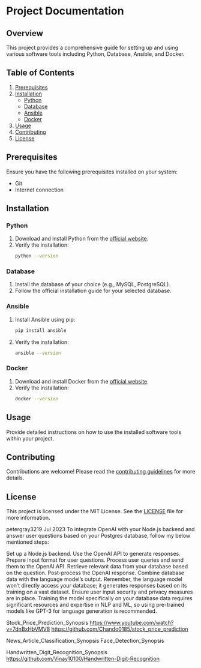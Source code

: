 # Project Documentation

## Overview
This project provides a comprehensive guide for setting up and using various software tools including Python, Database, Ansible, and Docker.

## Table of Contents
1. [Prerequisites](#prerequisites)
2. [Installation](#installation)
    - [Python](#python)
    - [Database](#database)
    - [Ansible](#ansible)
    - [Docker](#docker)
3. [Usage](#usage)
4. [Contributing](#contributing)
5. [License](#license)

## Prerequisites
Ensure you have the following prerequisites installed on your system:
- Git
- Internet connection

## Installation

### Python
1. Download and install Python from the [official website](https://www.python.org/downloads/).
2. Verify the installation:
    ```sh
    python --version
    ```

### Database
1. Install the database of your choice (e.g., MySQL, PostgreSQL).
2. Follow the official installation guide for your selected database.

### Ansible
1. Install Ansible using pip:
    ```sh
    pip install ansible
    ```
2. Verify the installation:
    ```sh
    ansible --version
    ```

### Docker
1. Download and install Docker from the [official website](https://www.docker.com/get-started).
2. Verify the installation:
    ```sh
    docker --version
    ```

## Usage
Provide detailed instructions on how to use the installed software tools within your project.

## Contributing
Contributions are welcome! Please read the [contributing guidelines](CONTRIBUTING.md) for more details.

## License
This project is licensed under the MIT License. See the [LICENSE](LICENSE) file for more information.


petergray3219
Jul 2023
To integrate OpenAI with your Node.js backend and answer user questions based on your Postgres database, follow my below mentioned steps:

Set up a Node.js backend.
Use the OpenAI API to generate responses.
Prepare input format for user questions.
Process user queries and send them to the OpenAI API.
Retrieve relevant data from your database based on the question.
Post-process the OpenAI response.
Combine database data with the language model’s output.
Remember, the language model won’t directly access your database; it generates responses based on its training on a vast dataset. Ensure user input security and privacy measures are in place. Training the model specifically on your database data requires significant resources and expertise in NLP and ML, so using pre-trained models like GPT-3 for language generation is recommended.

Stock_Price_Prediction_Synopsis
https://www.youtube.com/watch?v=7dnBxHbVMV8
https://github.com/Chando0185/stock_price_prediction

News_Article_Classification_Synopsis
Face_Detection_Synopsis

Handwritten_Digit_Recognition_Synopsis
https://github.com/Vinay10100/Handwritten-Digit-Recognition



